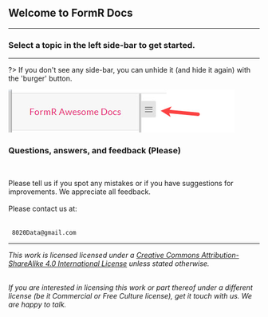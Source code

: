 ## Welcome to FormR Docs

----
### Select a topic in the left side-bar to get started.
----
?> If you don't see any side-bar, you can unhide it (and hide it again) with the 'burger' button.

![hamburger.png](assets/fr300-01_Hamburger.jpg)
<br/>

### Questions, answers, and feedback (Please)
<br/>

Please tell us if you spot any mistakes or if you have suggestions for improvements. We appreciate all feedback.
<br/><br/>
Please contact us at:
<br/><br/>
```
 8020Data@gmail.com
```
<!--
2. You can click on the `Open Chat` button in the bottom right corner to join the chat (it's associated with the [formr/awesome-docs](https://gitter.im/formr/awesome-docs) room on Gitter)
    - Gitter is an instant-messaging platform for open source projects similar in appearance to Slack or IRC.
3. If you're a bit git-savvy, you can submit pull requests or comment in the Issues on Github (see [How to Contribute](https://github.com/8020data/FormR_docs#how-to-contribute) for a short video guide we made for you.) Yay.
-->

---

*This work is licensed licensed under a [Creative Commons Attribution-ShareAlike 4.0 International License](http://creativecommons.org/licenses/by-sa/4.0/) unless stated otherwise.*
<br/><br/>

<!--
<a rel="license" href="http://creativecommons.org/licenses/by-sa/4.0/"><img alt="Creative Commons License" style="border-width:0; margin=auto; display:block; width=auto;" src="https://i.creativecommons.org/l/by-sa/4.0/88x31.png" /></a>
-->

*If you are interested in licensing this work or part thereof under a different license (be it Commercial or Free Culture license), get it touch with us. We are happy to talk.*
